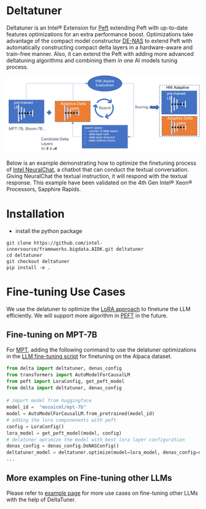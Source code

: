 Deltatuner
============
Deltatuner is an Intel® Extension for [Peft](https://github.com/huggingface/peft) extending Peft with up-to-date features optimizations for an extra performance boost. Optimizations take advantage of the compact model constructor [DE-NAS](https://github.com/intel/e2eAIOK/tree/main/e2eAIOK/DeNas) to extend Peft with automatically constructing compact delta layers in a hardware-aware and train-free manner. Also, it can extend the Peft with adding more advanced deltatuning algorithms and combining them in one AI models tuning process.

![Architecure](./doc/deltatuner.png)

Below is an example demonstrating how to optimize the finetuning process of [Intel NeuralChat](https://github.com/intel/intel-extension-for-transformers/tree/main/workflows/chatbot/fine_tuning), a chatbot that can conduct the textual conversation. Giving NeuralChat the textual instruction, it will respond with the textual response. This example have been validated on the 4th Gen Intel® Xeon® Processors, Sapphire Rapids.

# Installation
- install the python package
```shell
git clone https://github.com/intel-innersource/frameworks.bigdata.AIDK.git deltatuner
cd deltatuner
git checkout deltatuner
pip install -e .
```


# Fine-tuning Use Cases

We use the delatuner to optimize the [LoRA approach](https://arxiv.org/pdf/2106.09685.pdf) to finetune the LLM efficiently. We will support more algorithm in [PEFT](https://github.com/huggingface/peft) in the future.

## Fine-tuning on MPT-7B
For [MPT](https://huggingface.co/mosaicml/mpt-7b), adding the following command to use the delatuner optimizations in the [LLM fine-tuning script](./example/instruction_tuning_pipeline/finetune_clm.py) for finetuning on the Alpaca dataset. 

```python
from delta import deltatuner, denas_config
from transformers import AutoModelForCausalLM
from peft import LoraConfig, get_peft_model
from delta import deltatuner, denas_config

# import model from huggingface
model_id =  "mosaicml/mpt-7b"
model = AutoModelForCausalLM.from_pretrained(model_id)
# adding the lora componenents with peft
config = LoraConfig()
lora_model = get_peft_model(model, config) 
# delatuner optimize the model with best lora layer configuration
denas_config = denas_config.DeNASConfig()
deltatuner_model = deltatuner.optimize(model=lora_model, denas_config=denas_config)
...
```

## More examples on Fine-tuning other LLMs

Please refer to [example page](https://github.com/intel-innersource/frameworks.bigdata.AIDK/tree/deltatuner/example) for more use cases on fine-tuning other LLMs with the help of DeltaTuner.